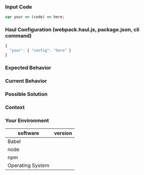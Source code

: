 <!---
BEFORE YOU SUBMIT please read the following:

1) Please search open/closed issues before submitting since someone might have asked the same thing before!

2) Issues on GitHub are only related to problems of haul itself and we cannot answer general React Native or
Webpack questions here.

If you have a support request or question please submit them to 
StackOverflow: http://stackoverflow.com/questions/tagged/react-native using the tag `react-native`

-->

<!--- Provide a general summary of the issue in the title above -->

### Input Code
<!--- If you're describing a bug, please let us know which sample code reproduces your problem -->

```js
var your => (code) => here;
```

### Haul Configuration (webpack.haul.js, package.json, cli command)
<!--- If describing a bug, tell us what your Haul configuration looks like -->

```js
{
  "your": { "config": "here" }
}
```

### Expected Behavior
<!--- If you're describing a bug, tell us what should happen -->
<!--- If you're suggesting a change/improvement, tell us how it should work -->

### Current Behavior
<!--- If describing a bug, tell us what happens instead of the expected behavior -->
<!--- If suggesting a change/improvement, explain the difference from current behavior -->

### Possible Solution
<!--- Not obligatory, but suggest a fix/reason for the bug, -->
<!--- or ideas how to implement the addition or change -->

### Context
<!--- How has this issue affected you? What are you trying to accomplish? -->
<!--- Providing context helps us come up with a solution that is most useful in the real world -->

### Your Environment
<!--- Include as many relevant details about the environment you experienced the bug in -->

| software         | version
| ---------------- | -------
| Babel            |  
| node             | 
| npm              | 
| Operating System |

<!-- CREDITS: This issue template has been copied from https://github.com/babel/babel/edit/7.0/.github/ISSUE_TEMPLATE.md -->
<!-- and adapted for purposes of Haul project -->
